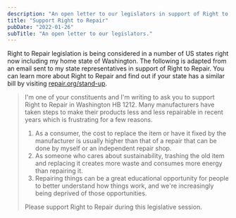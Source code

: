 ```yaml
---
description: "An open letter to our legislators in support of Right to Repair legislation."
title: "Support Right to Repair"
pubDate: "2022-01-26"
subTitle: "An open letter to our legislators."
---
```


Right to Repair legislation is being considered in a number of US states right now including my home state of Washington. The following is adapted from an email sent to my state representatives in support of Right to Repair. You can learn more about Right to Repair and find out if your state has a similar bill by visiting [repair.org/stand-up](https://www.repair.org/stand-up/).

> I'm one of your constituents and I'm writing to ask you to support Right to Repair in Washington HB 1212. Many manufacturers have taken steps to make their products less and less repairable in recent years which is frustrating for a few reasons.
>
> 1. As a consumer, the cost to replace the item or have it fixed by the manufacturer is usually higher than that of a repair that can be done by myself or an independent repair shop.
> 1. As someone who cares about sustainability, trashing the old item and replacing it creates more waste and consumes more energy than repairing it.
> 1. Repairing things can be a great educational opportunity for people to better understand how things work, and we're increasingly being deprived of those opportunities.
>
> Please support Right to Repair during this legislative session.
